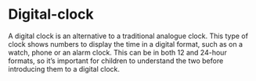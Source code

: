 # Digital-clock
A digital clock is an alternative to a traditional analogue clock. This type of clock shows numbers to display the time in a digital format, such as on a watch, phone or an alarm clock. This can be in both 12 and 24-hour formats, so it’s important for children to understand the two before introducing them to a digital clock.
